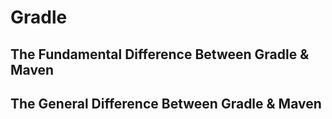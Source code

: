 # Gradle


## The Fundamental Difference Between Gradle & Maven


## The General Difference Between Gradle & Maven